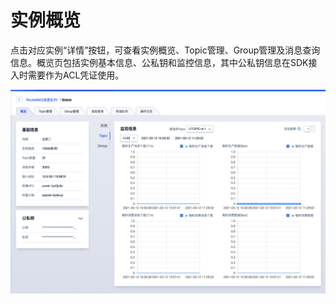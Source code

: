 # 实例概览

点击对应实例“详情”按钮，可查看实例概览、Topic管理、Group管理及消息查询信息。概览⻚包括实例基本信息、公私钥和监控信息，其中公私钥信息在SDK接入时需要作为ACL凭证使用。

![instance_detail](../../images/instance_detail.png)